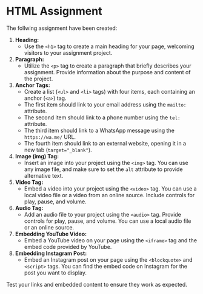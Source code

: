 # HTML Assignment

The follwing assignment have been created:

1. **Heading:**
    - Use the `<h1>` tag to create a main heading for your page, welcoming visitors to your assignment project.
2. **Paragraph:**
    - Utilize the `<p>` tag to create a paragraph that briefly describes your assignment. Provide information about the purpose and content of the project.
3. **Anchor Tags:**
    - Create a list (`<ul>` and `<li>` tags) with four items, each containing an anchor (`<a>`) tag.
    - The first item should link to your email address using the `mailto:` attribute.
    - The second item should link to a phone number using the `tel:` attribute.
    - The third item should link to a WhatsApp message using the `https://wa.me/` URL.
    - The fourth item should link to an external website, opening it in a new tab (`target="_blank"`).
4. **Image (img) Tag:**
    - Insert an image into your project using the `<img>` tag. You can use any image file, and make sure to set the `alt` attribute to provide alternative text.
5. **Video Tag:**
    - Embed a video into your project using the `<video>` tag. You can use a local video file or a video from an online source. Include controls for play, pause, and volume.
6. **Audio Tag:**
    - Add an audio file to your project using the `<audio>` tag. Provide controls for play, pause, and volume. You can use a local audio file or an online source.
7. **Embedding YouTube Video:**
    - Embed a YouTube video on your page using the `<iframe>` tag and the embed code provided by YouTube.
8. **Embedding Instagram Post:**
    - Embed an Instagram post on your page using the `<blockquote>` and `<script>` tags. You can find the embed code on Instagram for the post you want to display.

Test your links and embedded content to ensure they work as expected.